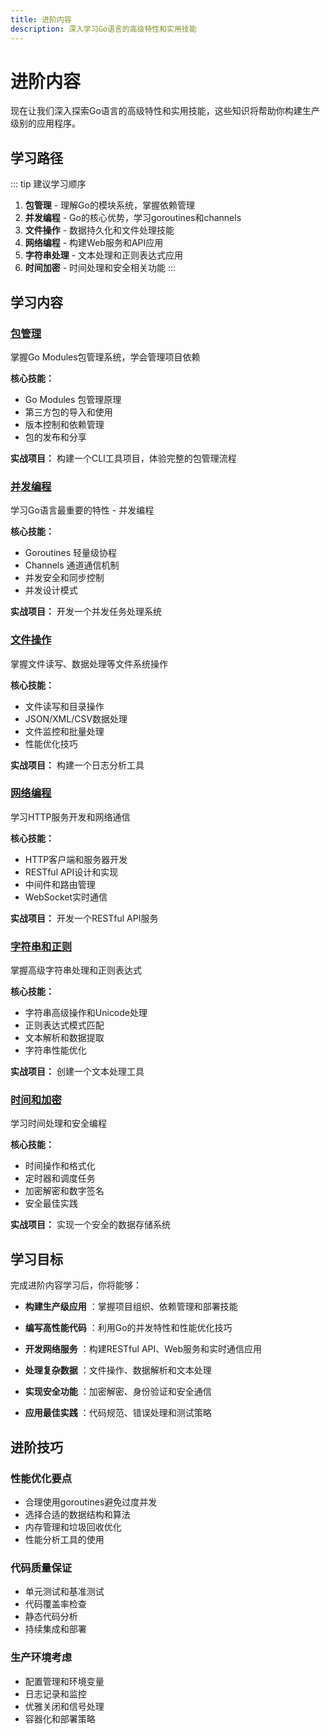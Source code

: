 ```yaml
---
title: 进阶内容
description: 深入学习Go语言的高级特性和实用技能
---
```


# 进阶内容

现在让我们深入探索Go语言的高级特性和实用技能，这些知识将帮助你构建生产级别的应用程序。

## 学习路径

::: tip 建议学习顺序
1. **包管理** - 理解Go的模块系统，掌握依赖管理
2. **并发编程** - Go的核心优势，学习goroutines和channels
3. **文件操作** - 数据持久化和文件处理技能
4. **网络编程** - 构建Web服务和API应用
5. **字符串处理** - 文本处理和正则表达式应用
6. **时间加密** - 时间处理和安全相关功能
:::

## 学习内容

### [包管理](./packages)
掌握Go Modules包管理系统，学会管理项目依赖

**核心技能：**
- Go Modules 包管理原理
- 第三方包的导入和使用  
- 版本控制和依赖管理
- 包的发布和分享

**实战项目：** 构建一个CLI工具项目，体验完整的包管理流程

### [并发编程](./concurrency)
学习Go语言最重要的特性 - 并发编程

**核心技能：**
- Goroutines 轻量级协程
- Channels 通道通信机制
- 并发安全和同步控制
- 并发设计模式

**实战项目：** 开发一个并发任务处理系统

### [文件操作](./file-operations)
掌握文件读写、数据处理等文件系统操作

**核心技能：**
- 文件读写和目录操作
- JSON/XML/CSV数据处理
- 文件监控和批量处理
- 性能优化技巧

**实战项目：** 构建一个日志分析工具

### [网络编程](./network-http)
学习HTTP服务开发和网络通信

**核心技能：**
- HTTP客户端和服务器开发
- RESTful API设计和实现
- 中间件和路由管理
- WebSocket实时通信

**实战项目：** 开发一个RESTful API服务

### [字符串和正则](./strings-regexp)
掌握高级字符串处理和正则表达式

**核心技能：**
- 字符串高级操作和Unicode处理
- 正则表达式模式匹配
- 文本解析和数据提取
- 字符串性能优化

**实战项目：** 创建一个文本处理工具

### [时间和加密](./time-crypto)
学习时间处理和安全编程

**核心技能：**
- 时间操作和格式化
- 定时器和调度任务
- 加密解密和数字签名
- 安全最佳实践

**实战项目：** 实现一个安全的数据存储系统

## 学习目标

完成进阶内容学习后，你将能够：

- **构建生产级应用** ：掌握项目组织、依赖管理和部署技能

- **编写高性能代码** ：利用Go的并发特性和性能优化技巧

- **开发网络服务** ：构建RESTful API、Web服务和实时通信应用

- **处理复杂数据** ：文件操作、数据解析和文本处理

- **实现安全功能** ：加密解密、身份验证和安全通信

- **应用最佳实践** ：代码规范、错误处理和测试策略

## 进阶技巧

### 性能优化要点
- 合理使用goroutines避免过度并发
- 选择合适的数据结构和算法
- 内存管理和垃圾回收优化
- 性能分析工具的使用

### 代码质量保证
- 单元测试和基准测试
- 代码覆盖率检查
- 静态代码分析
- 持续集成和部署

### 生产环境考虑
- 配置管理和环境变量
- 日志记录和监控
- 优雅关闭和信号处理
- 容器化和部署策略